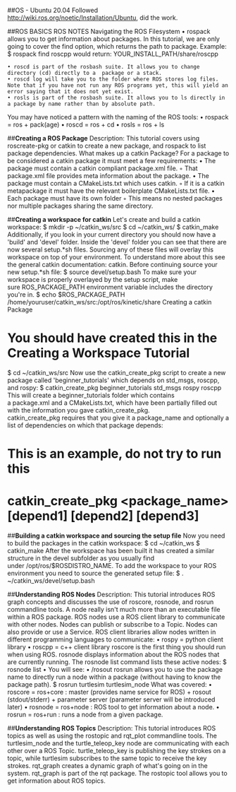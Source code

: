 ##OS - Ubuntu 20.04
Followed http://wiki.ros.org/noetic/Installation/Ubuntu, did the work.

##ROS BASICS
ROS NOTES
Navigating the ROS Filesystem
    • rospack allows you to get information about packages. In this tutorial, we are only going to cover the find option, which returns the path to package.
Example:
$ rospack find roscpp
would return:
      YOUR_INSTALL_PATH/share/roscpp
      
    • roscd is part of the rosbash suite. It allows you to change directory (cd) directly to a 	package or a stack.
    • roscd log will take you to the folder where ROS stores log files. Note that if you have not run any ROS programs yet, this will yield an error saying that it does not yet exist.
    • rosls is part of the rosbash suite. It allows you to ls directly in a package by name rather than by absolute path.

You may have noticed a pattern with the naming of the ROS tools:
    • rospack = ros + pack(age)
    • roscd = ros + cd
    • rosls = ros + ls

##**Creating a ROS Package**
Description: This tutorial covers using roscreate-pkg or catkin to create a new package, and rospack to list package dependencies.
What makes up a catkin Package?
For a package to be considered a catkin package it must meet a few requirements:
    • The package must contain a catkin compliant package.xml file.
        ◦ That package.xml file provides meta information about the package.
    • The package must contain a CMakeLists.txt which uses catkin.
        ◦ If it is a catkin metapackage it must have the relevant boilerplate CMakeLists.txt file.
    • Each package must have its own folder
        ◦ This means no nested packages nor multiple packages sharing the same directory.

##**Creating a workspace for catkin**
Let's create and build a catkin workspace:
$ mkdir -p ~/catkin_ws/src
$ cd ~/catkin_ws/
$ catkin_make
Additionally, if you look in your current directory you should now have a 'build' and 'devel' folder. Inside the 'devel' folder you can see that there are now several setup.*sh files. Sourcing any of these files will overlay this workspace on top of your environment. To understand more about this see the general catkin documentation: catkin. Before continuing source your new setup.*sh file:
$ source devel/setup.bash
To make sure your workspace is properly overlayed by the setup script, make sure ROS_PACKAGE_PATH environment variable includes the directory you're in.
$ echo $ROS_PACKAGE_PATH
/home/youruser/catkin_ws/src:/opt/ros/kinetic/share
Creating a catkin Package

# You should have created this in the Creating a Workspace Tutorial
$ cd ~/catkin_ws/src
Now use the catkin_create_pkg script to create a new package called 'beginner_tutorials' which depends on std_msgs, roscpp, and rospy:
$ catkin_create_pkg beginner_tutorials std_msgs rospy roscpp
This will create a beginner_tutorials folder which contains a package.xml and a CMakeLists.txt, which have been partially filled out with the information you gave catkin_create_pkg.
catkin_create_pkg requires that you give it a package_name and optionally a list of dependencies on which that package depends:
# This is an example, do not try to run this
# catkin_create_pkg <package_name> [depend1] [depend2] [depend3]

##**Building a catkin workspace and sourcing the setup file**
Now you need to build the packages in the catkin workspace:
$ cd ~/catkin_ws
$ catkin_make
After the workspace has been built it has created a similar structure in the devel subfolder as you usually find under /opt/ros/$ROSDISTRO_NAME.
To add the workspace to your ROS environment you need to source the generated setup file:
$ . ~/catkin_ws/devel/setup.bash


##**Understanding ROS Nodes**
Description: This tutorial introduces ROS graph concepts and discusses the use of roscore, rosnode, and rosrun commandline tools.
A node really isn't much more than an executable file within a ROS package. ROS nodes use a ROS client library to communicate with other nodes. Nodes can publish or subscribe to a Topic. Nodes can also provide or use a Service.
ROS client libraries allow nodes written in different programming languages to communicate:
    • rospy = python client library
    • roscpp = c++ client library
roscore is the first thing you should run when using ROS.
rosnode displays information about the ROS nodes that are currently running. The rosnode list command lists these active nodes:
$ rosnode list
    • You will see:
    • /rosout
rosrun allows you to use the package name to directly run a node within a package (without having to know the package path).
$ rosrun turtlesim turtlesim_node
What was covered:
    • roscore = ros+core : master (provides name service for ROS) + rosout (stdout/stderr) + parameter server (parameter server will be introduced later)
    • rosnode = ros+node : ROS tool to get information about a node.
    • rosrun = ros+run : runs a node from a given package.
    
    
##**Understanding ROS Topics**
Description: This tutorial introduces ROS topics as well as using the rostopic and rqt_plot commandline tools.
The turtlesim_node and the turtle_teleop_key node are communicating with each other over a ROS Topic. turtle_teleop_key is publishing the key strokes on a topic, while turtlesim subscribes to the same topic to receive the key strokes.
rqt_graph creates a dynamic graph of what's going on in the system. rqt_graph is part of the rqt package.
The rostopic tool allows you to get information about ROS topics.
